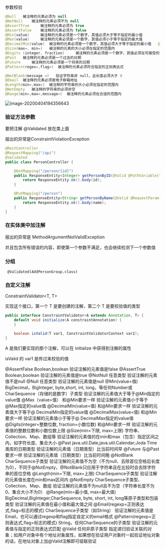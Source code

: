 参数校验

```java
@Null   被注释的元素必须为 null    
@NotNull    被注释的元素必须不为 null    
@AssertTrue     被注释的元素必须为 true    
@AssertFalse    被注释的元素必须为 false    
@Min(value)     被注释的元素必须是一个数字，其值必须大于等于指定的最小值    
@Max(value)     被注释的元素必须是一个数字，其值必须小于等于指定的最大值   
@DecimalMin(value)  被注释的元素必须是一个数字，其值必须大于等于指定的最小值   @DecimalMax(value)  被注释的元素必须是一个数字，其值必须小于等于指定的最大值   
@Size(max=, min=)   被注释的元素的大小必须在指定的范围内    
@Digits (integer, fraction)     被注释的元素必须是一个数字，其值必须在可接受的范围内   
@Past   被注释的元素必须是一个过去的日期    
@Future     被注释的元素必须是一个将来的日期    
@Pattern(regex=,flag=)  被注释的元素必须符合指定的正则表达式
```

```java
@NotBlank(message =)   验证字符串非 null，且长度必须大于 0    
@Email  被注释的元素必须是电子邮箱地址    
@Length(min=,max=)  被注释的字符串的大小必须在指定的范围内    
@NotEmpty   被注释的字符串的必须非空    
@Range(min=,max=,message=)  被注释的元素必须在合适的范围内
```

![image-20200404194356643](C:\Users\垫\AppData\Roaming\Typora\typora-user-images\image-20200404194356643.png)



### 验证方法参数

要把注解 @Validated 放在类上面

报出的异常是ConstraintViolationException

```java
@RestController
@RequestMapping("/api")
@Validated
public class PersonController {

    @GetMapping("/person/{id}")
    public ResponseEntity<Integer> getPersonByID(@Valid @PathVariable("id") @Max(value = 5,message = "超过 id 的范围了") Integer id) {
        return ResponseEntity.ok().body(id);
    }

    @PutMapping("/person")
    public ResponseEntity<String> getPersonByName(@Valid @RequestParam("name") @Size(max = 6,message = "超过 name 的范围了") String name) {
        return ResponseEntity.ok().body(name);
    }
}
```



### 在实体类中加注解

报出的异常是 MethodArgumentNotValidException

并且包含所有错误的内容，即使第一个参数不满足，也会继续检测下一个参数值



### 分组

```
 @Validated(AddPersonGroup.class)
```





### 自定义注解

ConstraintValidator<T, T>

实现这个接口，第一个 T 是要创建的注解，第二个 T 是要校验值的类型

```java
public interface ConstraintValidator<A extends Annotation, T> {
    default void initialize(A constraintAnnotation) {
    }

    boolean isValid(T var1, ConstraintValidatorContext var2);
}
```

A 是我们要实现的那个注解，可以在 initialize 中获得到注解的属性

isValid 的 var1 是传过来校验的值









@AssertFalse	Boolean,boolean	验证注解的元素值是false
@AssertTrue	Boolean,boolean	验证注解的元素值是true
@NotNull	任意类型	验证注解的元素值不是null
@Null	任意类型	验证注解的元素值是null
@Min(value=值)	BigDecimal，BigInteger, byte,short, int, long，等任何Number或CharSequence（存储的是数字）子类型	验证注解的元素值大于等于@Min指定的value值
@Max（value=值）	和@Min要求一样	验证注解的元素值小于等于@Max指定的value值
@DecimalMin(value=值)	和@Min要求一样	验证注解的元素值大于等于@ DecimalMin指定的value值
@DecimalMax(value=值)	和@Min要求一样	验证注解的元素值小于等于@ DecimalMax指定的value值
@Digits(integer=整数位数, fraction=小数位数)	和@Min要求一样	验证注解的元素值的整数位数和小数位数上限
@Size(min=下限, max=上限)	字符串、Collection、Map、数组等	验证注解的元素值的在min和max（包含）指定区间之内，如字符长度、集合大小
@Past	java.util.Date,java.util.Calendar;Joda Time类库的日期类型	验证注解的元素值（日期类型）比当前时间早
@Future	与@Past要求一样	验证注解的元素值（日期类型）比当前时间晚
@NotBlank	CharSequence子类型	验证注解的元素值不为空（不为null、去除首位空格后长度为0），不同于@NotEmpty，@NotBlank只应用于字符串且在比较时会去除字符串的首位空格
@Length(min=下限, max=上限)	CharSequence子类型	验证注解的元素值长度在min和max区间内
@NotEmpty	CharSequence子类型、Collection、Map、数组	验证注解的元素值不为null且不为空（字符串长度不为0、集合大小不为0）
@Range(min=最小值, max=最大值)	BigDecimal,BigInteger,CharSequence, byte, short, int, long等原子类型和包装类型	验证注解的元素值在最小值和最大值之间
@Email(regexp=正则表达式,flag=标志的模式)	CharSequence子类型（如String）	验证注解的元素值是Email，也可以通过regexp和flag指定自定义的email格式
@Pattern(regexp=正则表达式,flag=标志的模式)	String，任何CharSequence的子类型	验证注解的元素值与指定的正则表达式匹配
@Valid	任何非原子类型	指定递归验证关联的对象；如用户对象中有个地址对象属性，如果想在验证用户对象时一起验证地址对象的话，在地址对象上加@Valid注解即可级联验证
